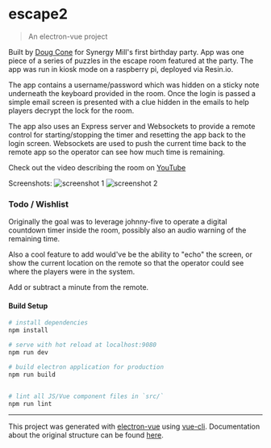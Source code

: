 # escape2

> An electron-vue project

Built by [Doug Cone](https://dougcone.com) for Synergy Mill's first birthday party. App was one piece of a series of puzzles in the escape room featured at the party. The app was run in kiosk mode on a raspberry pi, deployed via Resin.io.

The app contains a username/password which was hidden on a sticky note underneath the keyboard provided in the room. Once the login is passed a simple email screen is presented with a clue hidden in the emails to help players decrypt the lock for the room.

The app also uses an Express server and Websockets to provide a remote control for starting/stopping the timer and resetting the app back to the login screen. Websockets are used to push the current time back to the remote app so the operator can see how much time is remaining.

Check out the video describing the room on [YouTube](https://youtu.be/xZ_W-WAhSOw)

Screenshots:
![screenshot 1](https://github.com/nullvariable/escape2/raw/master/screenshot1.png "screenshot1")
![screenshot 2](https://github.com/nullvariable/escape2/raw/master/screenshot2.png "screenshot2")

### Todo / Wishlist
Originally the goal was to leverage johnny-five to operate a digital countdown timer inside the room, possibly also an audio warning of the remaining time.

Also a cool feature to add would've be the ability to "echo" the screen, or show the current location on the remote so that the operator could see where the players were in the system.

Add or subtract a minute from the remote.


#### Build Setup

``` bash
# install dependencies
npm install

# serve with hot reload at localhost:9080
npm run dev

# build electron application for production
npm run build


# lint all JS/Vue component files in `src/`
npm run lint

```

---

This project was generated with [electron-vue](https://github.com/SimulatedGREG/electron-vue) using [vue-cli](https://github.com/vuejs/vue-cli). Documentation about the original structure can be found [here](https://simulatedgreg.gitbooks.io/electron-vue/content/index.html).
